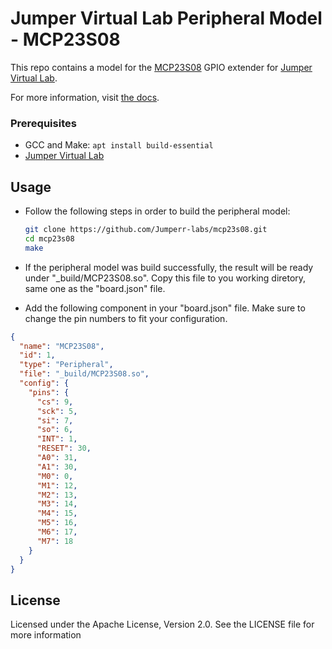 # Jumper Virtual Lab Peripheral Model - MCP23S08
This repo contains a model for the [MCP23S08](https://datasheet.octopart.com/MCP23S08-E/SO-Microchip-datasheet-15865.pdf) GPIO extender for [Jumper Virtual Lab](https://vlab.jumper.io).

For more information, visit [the docs](https://docs.jumper.io).

### Prerequisites
- GCC and Make: `apt install build-essential`
- [Jumper Virtual Lab](https://docs.jumper.io)

## Usage
- Follow the following steps in order to build the peripheral model:

  ```bash
  git clone https://github.com/Jumperr-labs/mcp23s08.git
  cd mcp23s08
  make
  ```

- If the peripheral model was build successfully, the result will be ready under "_build/MCP23S08.so".
Copy this file to you working diretory, same one as the "board.json" file.
- Add the following component in your "board.json" file. Make sure to change the pin numbers to fit your configuration.

```json
{
  "name": "MCP23S08",
  "id": 1,
  "type": "Peripheral",
  "file": "_build/MCP23S08.so",
  "config": {
    "pins": {
      "cs": 9,
      "sck": 5,
      "si": 7,
      "so": 6,
      "INT": 1,
      "RESET": 30,
      "A0": 31,
      "A1": 30,
      "M0": 0,
      "M1": 12,
      "M2": 13,
      "M3": 14,
      "M4": 15,
      "M5": 16,
      "M6": 17,
      "M7": 18
    }
  }
}
```

## License
Licensed under the Apache License, Version 2.0. See the LICENSE file for more information
